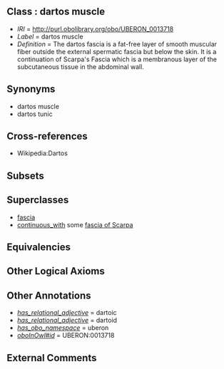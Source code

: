 
## Class : dartos muscle

 * *IRI* = http://purl.obolibrary.org/obo/UBERON_0013718
 * *Label* = dartos muscle
 * *Definition* = The dartos fascia is a fat-free layer of smooth muscular fiber outside the external spermatic fascia but below the skin. It is a continuation of Scarpa's Fascia which is a membranous layer of the subcutaneous tissue in the abdominal wall.

## Synonyms

 * dartos muscle
 * dartos tunic

## Cross-references

 * Wikipedia:Dartos

## Subsets


## Superclasses

 * [fascia](../../UBERON/82/UBERON_0008982.md)
 * [continuous_with](../../FMA/72/FMA_85972.md) some [fascia of Scarpa](../../UBERON/05/UBERON_0013705.md)

## Equivalencies


## Other Logical Axioms


## Other Annotations

 * *[has_relational_adjective](../../UBPROP/07/UBPROP_0000007.md)* = dartoic
 * *[has_relational_adjective](../../UBPROP/07/UBPROP_0000007.md)* = dartoid
 * *[has_obo_namespace](../../ce/oboInOwl#hasOBONamespace.md)* = uberon
 * *[oboInOwl#id](../../id/oboInOwl#id.md)* = UBERON:0013718

## External Comments

